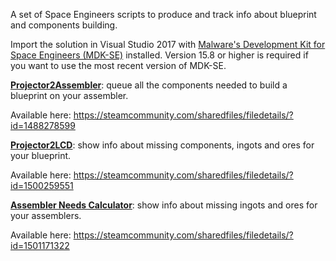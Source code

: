 A set of Space Engineers scripts to produce and track info about blueprint and components building.

Import the solution in Visual Studio 2017 with [Malware's Development Kit for Space Engineers (MDK-SE)](https://github.com/malware-dev/MDK-SE) installed. Version 15.8 or higher is required if you want to use the most recent version of MDK-SE.

[**Projector2Assembler**](ProjectorResourceBuilder): queue all the components needed to build a blueprint on your assembler.

Available here: https://steamcommunity.com/sharedfiles/filedetails/?id=1488278599

[**Projector2LCD**](Projector2LCD): show info about missing components, ingots and ores for your blueprint.

Available here: https://steamcommunity.com/sharedfiles/filedetails/?id=1500259551

[**Assembler Needs Calculator**](Assembler%20Needs%20Calculator): show info about missing ingots and ores for your assemblers.

Available here: https://steamcommunity.com/sharedfiles/filedetails/?id=1501171322
